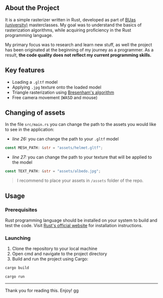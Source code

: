## About the Project

It is a simple rasterizer written in Rust, developed as part of [BUas (university)](https://www.buas.nl/) masterclasses.
My goal was to understand the basics of rasterization algorithms, while acquiring proficiency in the Rust programming language.

My primary focus was to research and learn new stuff, as well the project has been originated at the beginning of my journey as a programmer. As a result, **the code quality does not reflect my current programming skills.**

## Key features

- Loading a `.gltf` model
- Applying `.jpg` texture onto the loaded model
- Triangle rasterization using [Bresenham's algorithm](https://en.wikipedia.org/wiki/Bresenham's_line_algorithm)
- Free camera movement (<kbd>W</kbd><kbd>A</kbd><kbd>S</kbd><kbd>D</kbd> and mouse)

## Changing of assets

In the file `src/main.rs` you can change the path to the assets you would like to see in the application:

- *line 26:* you can change the path to your `.gltf` model
```rust
const MESH_PATH: &str = "assets/helmet.gltf";
```

- *line 27:* you can change the path to your texture that will be applied to the model
```rust
const TEXT_PATH: &str = "assets/albedo.jpg";
```

> I recommend to place your assets in `/assets` folder of the repo.

## Usage

### Prerequisites

Rust programming language should be installed on your system to build and test the code. Visit [Rust's official website](https://www.rust-lang.org/) for installation instructions.

### Launching

1. Clone the repository to your local machine
2. Open cmd and navigate to the project directory 
3. Build and run the project using Cargo:

```sh
cargo build
```
```sh
cargo run
```

___
Thank you for reading this.
Enjoy!
gg